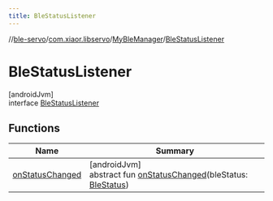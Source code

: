 ```yaml
---
title: BleStatusListener
---
```

//[ble-servo](../../../../index.html)/[com.xiaor.libservo](../../index.html)/[MyBleManager](../index.html)/[BleStatusListener](index.html)



# BleStatusListener



[androidJvm]\
interface [BleStatusListener](index.html)



## Functions


| Name | Summary |
|---|---|
| [onStatusChanged](on-status-changed.html) | [androidJvm]<br>abstract fun [onStatusChanged](on-status-changed.html)(bleStatus: [BleStatus](../../-ble-status/index.html)) |

